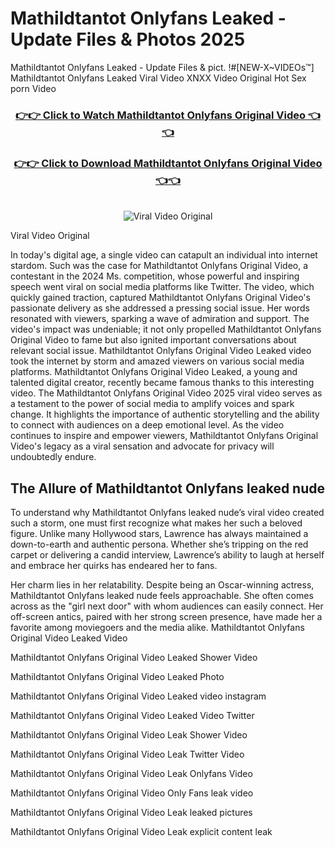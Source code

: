 # Mathildtantot Onlyfans Leaked - Update Files & Photos 2025

Mathildtantot Onlyfans Leaked - Update Files & pict. !#[NEW-X~VIDEOs™] Mathildtantot Onlyfans Leaked Viral Video XNXX Video Original Hot Sex porn Video
<br>
<div align="center">
<h3><a href="https://links2leaks.com?utm_source=mathildtantot&utm_medium=gitlong" rel="nofollow">👉👉 Click to Watch Mathildtantot Onlyfans Original Video 👈👈</a></h3>
<h3><a href="https://links2leaks.com?utm_source=mathildtantot&utm_medium=gitlong" rel="nofollow">👉👉 Click to Download Mathildtantot Onlyfans Original Video 👈👈</a></h3>
<br>
<a href="https://links2leaks.com?utm_source=mathildtantot&utm_medium=gitlong" rel="nofollow"><img src="https://i.ibb.co/Gkj2r4b/banner.png" alt="Viral Video Original" style="max-width: 100%; display: inline-block;" data-target="animated-image.originalImage"></a>
</div>

Viral Video Original

In today's digital age, a single video can catapult an individual into internet stardom. Such was the case for Mathildtantot Onlyfans Original Video, a contestant in the 2024 Ms. competition, whose powerful and inspiring speech went viral on social media platforms like Twitter.
The video, which quickly gained traction, captured Mathildtantot Onlyfans Original Video's passionate delivery as she addressed a pressing social issue. Her words resonated with viewers, sparking a wave of admiration and support. The video's impact was undeniable; it not only propelled Mathildtantot Onlyfans Original Video to fame but also ignited important conversations about relevant social issue.
Mathildtantot Onlyfans Original Video Leaked video took the internet by storm and amazed viewers on various social media platforms. Mathildtantot Onlyfans Original Video Leaked, a young and talented digital creator, recently became famous thanks to this interesting video.
The Mathildtantot Onlyfans Original Video 2025 viral video serves as a testament to the power of social media to amplify voices and spark change. It highlights the importance of authentic storytelling and the ability to connect with audiences on a deep emotional level. As the video continues to inspire and empower viewers, Mathildtantot Onlyfans Original Video's legacy as a viral sensation and advocate for privacy will undoubtedly endure.

<h2>The Allure of Mathildtantot Onlyfans leaked nude</h2>


To understand why Mathildtantot Onlyfans leaked nude’s viral video created such a storm, one must first recognize what makes her such a beloved figure. Unlike many Hollywood stars, Lawrence has always maintained a down-to-earth and authentic persona. Whether she’s tripping on the red carpet or delivering a candid interview, Lawrence’s ability to laugh at herself and embrace her quirks has endeared her to fans.

Her charm lies in her relatability. Despite being an Oscar-winning actress, Mathildtantot Onlyfans leaked nude feels approachable. She often comes across as the "girl next door" with whom audiences can easily connect. Her off-screen antics, paired with her strong screen presence, have made her a favorite among moviegoers and the media alike.
Mathildtantot Onlyfans Original Video Leaked Video

Mathildtantot Onlyfans Original Video Leaked Shower Video

Mathildtantot Onlyfans Original Video Leaked Photo

Mathildtantot Onlyfans Original Video Leaked video instagram

Mathildtantot Onlyfans Original Video Leaked Video Twitter

Mathildtantot Onlyfans Original Video Leak Shower Video

Mathildtantot Onlyfans Original Video Leak Twitter Video

Mathildtantot Onlyfans Original Video Leak Onlyfans Video

Mathildtantot Onlyfans Original Video Only Fans leak video

Mathildtantot Onlyfans Original Video Leak leaked pictures

Mathildtantot Onlyfans Original Video Leak explicit content leak